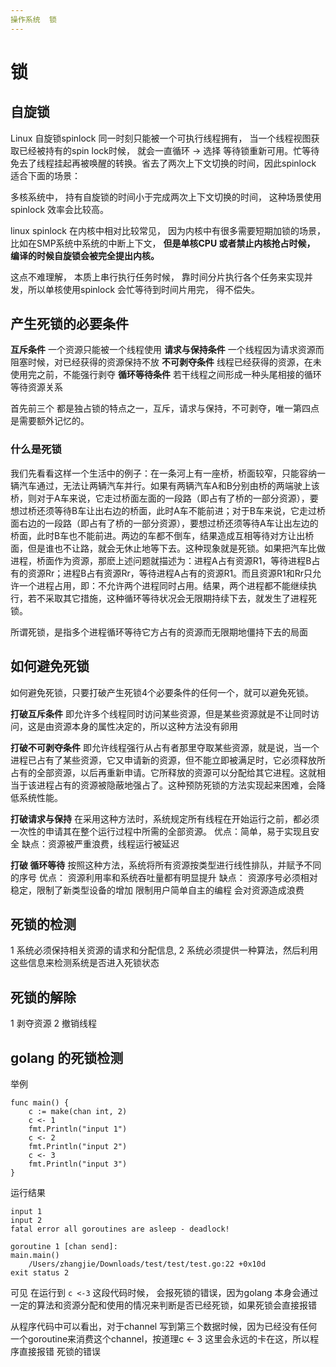 ```yaml
---
操作系统  锁
---
```


# 锁

## 自旋锁

Linux 自旋锁spinlock 同一时刻只能被一个可执行线程拥有， 当一个线程视图获取已经被持有的spin lock时候， 就会一直循环 -&gt; 选择 等待锁重新可用。忙等待免去了线程挂起再被唤醒的转换。省去了两次上下文切换的时间，因此spinlock 适合下面的场景：

多核系统中， 持有自旋锁的时间小于完成两次上下文切换的时间， 这种场景使用spinlock 效率会比较高。

linux spinlock 在内核中相对比较常见， 因为内核中有很多需要短期加锁的场景， 比如在SMP系统中系统的中断上下文， **但是单核CPU 或者禁止内核抢占时候， 编译的时候自旋锁会被完全提出内核。**

这点不难理解， 本质上串行执行任务时候， 靠时间分片执行各个任务来实现并发，所以单核使用spinlock 会忙等待到时间片用完， 得不偿失。

## 产生死锁的必要条件

**互斥条件** 一个资源只能被一个线程使用 **请求与保持条件** 一个线程因为请求资源而阻塞时候，对已经获得的资源保持不放 **不可剥夺条件** 线程已经获得的资源，在未使用完之前，不能强行剥夺 **循环等待条件** 若干线程之间形成一种头尾相接的循环等待资源关系

首先前三个 都是独占锁的特点之一，互斥，请求与保持，不可剥夺，唯一第四点是需要额外记忆的。

### 什么是死锁

我们先看看这样一个生活中的例子：在一条河上有一座桥，桥面较窄，只能容纳一辆汽车通过，无法让两辆汽车并行。如果有两辆汽车A和B分别由桥的两端驶上该桥，则对于A车来说，它走过桥面左面的一段路（即占有了桥的一部分资源），要想过桥还须等待B车让出右边的桥面，此时A车不能前进；对于B车来说，它走过桥面右边的一段路（即占有了桥的一部分资源），要想过桥还须等待A车让出左边的桥面，此时B车也不能前进。两边的车都不倒车，结果造成互相等待对方让出桥面，但是谁也不让路，就会无休止地等下去。这种现象就是死锁。如果把汽车比做进程，桥面作为资源，那麽上述问题就描述为：进程A占有资源R1，等待进程B占有的资源Rr；进程B占有资源Rr，等待进程A占有的资源R1。而且资源R1和Rr只允许一个进程占用，即：不允许两个进程同时占用。结果，两个进程都不能继续执行，若不采取其它措施，这种循环等待状况会无限期持续下去，就发生了进程死锁。

所谓死锁，是指多个进程循环等待它方占有的资源而无限期地僵持下去的局面

## 如何避免死锁

如何避免死锁，只要打破产生死锁4个必要条件的任何一个，就可以避免死锁。

**打破互斥条件** 即允许多个线程同时访问某些资源，但是某些资源就是不让同时访问，这是由资源本身的属性决定的，所以这种方法没有卵用

**打破不可剥夺条件** 即允许线程强行从占有者那里夺取某些资源，就是说，当一个进程已占有了某些资源，它又申请新的资源，但不能立即被满足时，它必须释放所占有的全部资源，以后再重新申请。它所释放的资源可以分配给其它进程。这就相当于该进程占有的资源被隐蔽地强占了。这种预防死锁的方法实现起来困难，会降低系统性能。

**打破请求与保持** 在采用这种方法时，系统规定所有线程在开始运行之前，都必须一次性的申请其在整个运行过程中所需的全部资源。 优点：简单，易于实现且安全 缺点：资源被严重浪费，线程运行被延迟

**打破 循环等待** 按照这种方法，系统将所有资源按类型进行线性排队，并赋予不同的序号 优点： 资源利用率和系统吞吐量都有明显提升 缺点： 资源序号必须相对稳定，限制了新类型设备的增加 限制用户简单自主的编程 会对资源造成浪费

## 死锁的检测

1 系统必须保持相关资源的请求和分配信息, 2 系统必须提供一种算法，然后利用这些信息来检测系统是否进入死锁状态

## 死锁的解除

1 剥夺资源 2 撤销线程

## golang 的死锁检测

举例

```text
func main() {
    c := make(chan int, 2)
    c <- 1
    fmt.Println("input 1")
    c <- 2
    fmt.Println("input 2")
    c <- 3
    fmt.Println("input 3")
}
```

运行结果

```text
input 1
input 2
fatal error all goroutines are asleep - deadlock!

goroutine 1 [chan send]:
main.main()
    /Users/zhangjie/Downloads/test/test/test.go:22 +0x10d
exit status 2
```

可见 在运行到 `c <-3` 这段代码时候， 会报死锁的错误，因为golang 本身会通过一定的算法和资源分配和使用的情况来判断是否已经死锁，如果死锁会直接报错

从程序代码中可以看出，对于channel 写到第三个数据时候，因为已经没有任何一个goroutine来消费这个channel，按道理c &lt;- 3 这里会永远的卡在这，所以程序直接报错 死锁的错误

